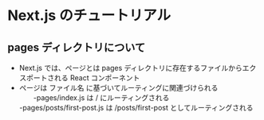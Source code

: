 # Next.js のチュートリアル

## pages ディレクトリについて
  - Next.js では、ページとは pages ディレクトリに存在するファイルからエクスポートされる React コンポーネント
  - ページは ファイル名 に基づいてルーティングに関連づけられる  
　　-pages/index.js は / にルーティングされる  
   -pages/posts/first-post.js は /posts/first-post としてルーティングされる
